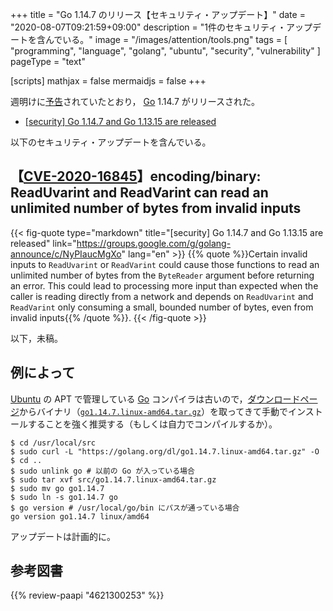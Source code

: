+++
title = "Go 1.14.7 のリリース【セキュリティ・アップデート】"
date =  "2020-08-07T09:21:59+09:00"
description = "1件のセキュリティ・アップデートを含んでいる。"
image = "/images/attention/tools.png"
tags  = [ "programming", "language", "golang", "ubuntu", "security", "vulnerability" ]
pageType = "text"

[scripts]
  mathjax = false
  mermaidjs = false
+++

週明けに[予告](https://groups.google.com/g/golang-announce/c/_ulYYcIWg3Q "[security] Go 1.14.7 and Go 1.13.15 pre-announcement")されていたとおり， [Go] 1.14.7 がリリースされた。

- [[security] Go 1.14.7 and Go 1.13.15 are released](https://groups.google.com/g/golang-announce/c/NyPIaucMgXo)

以下のセキュリティ・アップデートを含んでいる。

## 【[CVE-2020-16845]】encoding/binary: ReadUvarint and ReadVarint can read an unlimited number of bytes from invalid inputs

{{< fig-quote type="markdown" title="[security] Go 1.14.7 and Go 1.13.15 are released" link="https://groups.google.com/g/golang-announce/c/NyPIaucMgXo" lang="en" >}}
{{% quote %}}Certain invalid inputs to `ReadUvarint` or `ReadVarint` could cause those functions to read an unlimited number of bytes from the `ByteReader` argument before returning an error. This could lead to processing more input than expected when the caller is reading directly from a network and depends on `ReadUvarint` and `ReadVarint` only consuming a small, bounded number of bytes, even from invalid inputs{{% /quote %}}.
{{< /fig-quote >}}

以下，未稿。

## 例によって

[Ubuntu] の APT で管理している [Go] コンパイラは古いので，[ダウンロードページ](https://golang.org/dl/ "Downloads - The Go Programming Language")からバイナリ（[`go1.14.7.linux-amd64.tar.gz`](https://golang.org/dl/go1.14.7.linux-amd64.tar.gz)）を取ってきて手動でインストールすることを強く推奨する（もしくは自力でコンパイルするか）。

```text
$ cd /usr/local/src
$ sudo curl -L "https://golang.org/dl/go1.14.7.linux-amd64.tar.gz" -O
$ cd ..
$ sudo unlink go # 以前の Go が入っている場合
$ sudo tar xvf src/go1.14.7.linux-amd64.tar.gz
$ sudo mv go go1.14.7
$ sudo ln -s go1.14.7 go
$ go version # /usr/local/go/bin にパスが通っている場合
go version go1.14.7 linux/amd64
```

アップデートは計画的に。

[Go]: https://golang.org/ "The Go Programming Language"
[CVE-2020-16845]: https://nvd.nist.gov/vuln/detail/CVE-2020-16845
[Ubuntu]: https://www.ubuntu.com/ "The leading operating system for PCs, IoT devices, servers and the cloud | Ubuntu"

## 参考図書

{{% review-paapi "4621300253" %}} <!-- プログラミング言語Go -->

